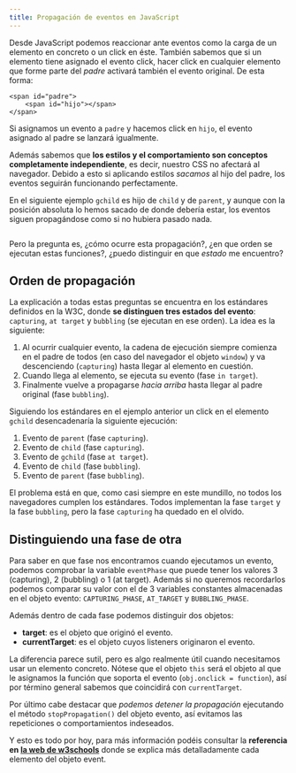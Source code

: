 ```yaml
---
title: Propagación de eventos en JavaScript
---
```


Desde JavaScript podemos reaccionar ante eventos como la carga de un elemento en concreto o un click en éste. También sabemos que si un elemento tiene asignado el evento click, hacer click en cualquier elemento que forme parte
del *padre* activará también el evento original. De esta forma:

    <span id="padre">
        <span id="hijo"></span>
    </span>

Si asignamos un evento a `padre` y hacemos click en `hijo`, el evento asignado al padre se lanzará igualmente.

Además sabemos que **los estilos y el comportamiento son conceptos completamente independiente**, es decir, nuestro CSS no afectará al navegador. Debido a esto si aplicando estilos *sacamos* al hijo del padre, los eventos seguirán funcionando perfectamente.

En el siguiente ejemplo `gchild` es hijo de `child` y de `parent`, y aunque con la posición absoluta lo hemos sacado de donde debería estar, los eventos siguen propagándose como si no hubiera pasado nada.

<pre class="_cssdeck_embed" data-pane="output" data-user="p2kmgcl" data-href="propagacion-de-eventos-en-javascript" data-version="0"></pre><script async src="http://cssdeck.com/assets/js/embed.js"></script>

Pero la pregunta es, ¿cómo ocurre esta propagación?, ¿en que orden se ejecutan estas funciones?, ¿puedo distinguir en que *estado* me encuentro?

## Orden de propagación

La explicación a todas estas preguntas se encuentra en los estándares definidos en la W3C, donde **se distinguen tres estados del evento**: `capturing`, `at target` y `bubbling` (se ejecutan en ese orden). La idea es la siguiente:

  1. Al ocurrir cualquier evento, la cadena de ejecución siempre comienza en el padre de todos (en caso del navegador el objeto `window`) y va descenciendo (`capturing`) hasta llegar al elemento en cuestión.
  2. Cuando llega al elemento, se ejecuta su evento (fase `in target`).
  3. Finalmente vuelve a propagarse *hacia arriba* hasta llegar al padre original (fase `bubbling`).

Siguiendo los estándares en el ejemplo anterior un click en el elemento `gchild` desencadenaría la siguiente ejecución:

  1. Evento de `parent` (fase `capturing`).
  2. Evento de `child` (fase `capturing`).
  3. Evento de `gchild` (fase `at target`).
  4. Evento de `child` (fase `bubbling`).
  5. Evento de `parent` (fase `bubbling`).

El problema está en que, como casi siempre en este mundillo, no todos los navegadores cumplen los estándares. Todos implementan la fase `target` y la fase `bubbling`, pero la fase `capturing` ha quedado en el olvido.

## Distinguiendo una fase de otra

Para saber en que fase nos encontramos cuando ejecutamos un evento, podemos comprobar la variable `eventPhase` que puede tener los valores 3 (capturing), 2 (bubbling) o 1 (at target). Además si no queremos recordarlos podemos comparar su valor con el de 3 variables constantes almacenadas en el objeto evento: `CAPTURING_PHASE`, `AT_TARGET` y `BUBBLING_PHASE`.

Además dentro de cada fase podemos distinguir dos objetos:

 - **target**: es el objeto que originó el evento.
 - **currentTarget**: es el objeto cuyos listeners originaron el evento.

La diferencia parece sutil, pero es algo realmente útil cuando necesitamos usar un elemento concreto. Nótese que el objeto `this` será el objeto al que le asignamos la función que soporta el evento (`obj.onclick = function`), así por término general sabemos que coincidirá con `currentTarget`.

Por último cabe destacar que *podemos detener la propagación* ejecutando el método `stopPropagation()` del objeto evento, así evitamos las repeticiones o comportamientos indeseados.

Y esto es todo por hoy, para más información podéis consultar la **referencia en [la web de w3schools](http://www.w3schools.com/jsref/dom_obj_event.asp)** donde se explica más detalladamente cada elemento del objeto event.
